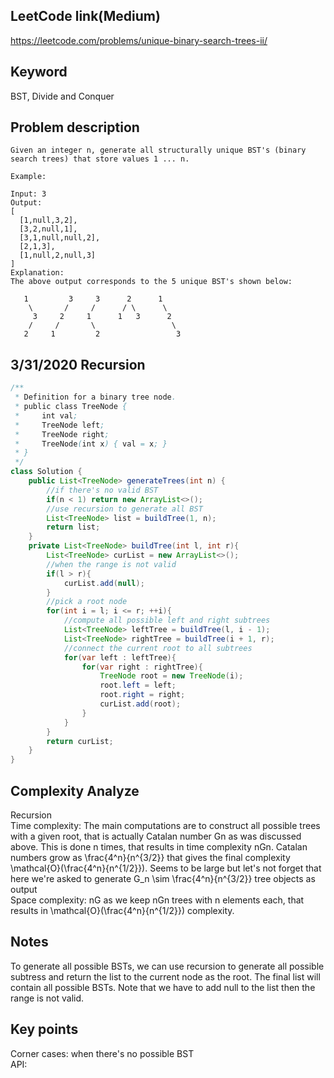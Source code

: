 ## LeetCode link(Medium)
https://leetcode.com/problems/unique-binary-search-trees-ii/

## Keyword
BST, Divide and Conquer

## Problem description
```
Given an integer n, generate all structurally unique BST's (binary search trees) that store values 1 ... n.

Example:

Input: 3
Output:
[
  [1,null,3,2],
  [3,2,null,1],
  [3,1,null,null,2],
  [2,1,3],
  [1,null,2,null,3]
]
Explanation:
The above output corresponds to the 5 unique BST's shown below:

   1         3     3      2      1
    \       /     /      / \      \
     3     2     1      1   3      2
    /     /       \                 \
   2     1         2                 3
```
## 3/31/2020 Recursion

```java
/**
 * Definition for a binary tree node.
 * public class TreeNode {
 *     int val;
 *     TreeNode left;
 *     TreeNode right;
 *     TreeNode(int x) { val = x; }
 * }
 */
class Solution {
    public List<TreeNode> generateTrees(int n) {
        //if there's no valid BST
        if(n < 1) return new ArrayList<>();
        //use recursion to generate all BST
        List<TreeNode> list = buildTree(1, n);
        return list;
    }
    private List<TreeNode> buildTree(int l, int r){
        List<TreeNode> curList = new ArrayList<>();
        //when the range is not valid
        if(l > r){
            curList.add(null);
        }
        //pick a root node
        for(int i = l; i <= r; ++i){
            //compute all possible left and right subtrees
            List<TreeNode> leftTree = buildTree(l, i - 1);
            List<TreeNode> rightTree = buildTree(i + 1, r);
            //connect the current root to all subtrees
            for(var left : leftTree){
                for(var right : rightTree){
                    TreeNode root = new TreeNode(i);
                    root.left = left;
                    root.right = right;
                    curList.add(root);
                }
            }
        }
        return curList;
    }
}
```

## Complexity Analyze
Recursion\
Time complexity: The main computations are to construct all possible trees with a given root, that is actually Catalan number Gn as was discussed above. This is done n times, that results in time complexity nGn. Catalan numbers grow as \frac{4^n}{n^{3/2}} that gives the final complexity \mathcal{O}(\frac{4^n}{n^{1/2}}). Seems to be large but let's not forget that here we're asked to generate G_n \sim \frac{4^n}{n^{3/2}} tree objects as output \
Space complexity: nG as we keep nGn trees with n elements each, that results in \mathcal{O}(\frac{4^n}{n^{1/2}}) complexity.

## Notes
To generate all possible BSTs, we can use recursion to generate all possible subtress and return the list to the current node as the root. The final list will contain all possible BSTs. Note that we have to add null to the list then the range is not valid.

## Key points
Corner cases: when there's no possible BST\
API:
